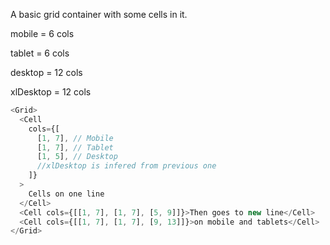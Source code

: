A basic grid container with some cells in it.

mobile = 6 cols

tablet = 6 cols

desktop = 12 cols

xlDesktop = 12 cols

```js
<Grid>
  <Cell
    cols={[
      [1, 7], // Mobile
      [1, 7], // Tablet
      [1, 5], // Desktop
      //xlDesktop is infered from previous one
    ]}
  >
    Cells on one line
  </Cell>
  <Cell cols={[[1, 7], [1, 7], [5, 9]]}>Then goes to new line</Cell>
  <Cell cols={[[1, 7], [1, 7], [9, 13]]}>on mobile and tablets</Cell>
</Grid>
```
